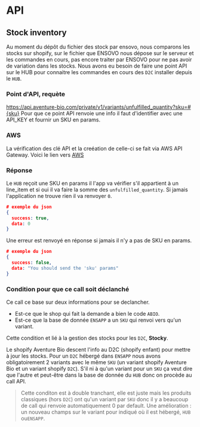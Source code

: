 # API

## Stock inventory

Au moment du dépôt du fichier des stock par ensovo, nous comparons les stocks sur shopify, sur le fichier que ENSOVO nous dépose sur le serveur et les commandes en cours, pas encore traiter par ENSOVO pour ne pas avoir de variation dans les stocks. Nous avons eu besoin de faire une point API sur le HUB pour connaitre les commandes en cours des `D2C` installer depuis le `HUB`.

### Point d'API, requète

https://api.aventure-bio.com/private/v1/variants/unfulfilled_quantity?sku=#{sku}
Pour que ce point API renvoie une info il faut d'identifier avec une API_KEY et fournir un SKU en params.

### AWS

La vérification des clé API et la creéation de celle-ci se fait via AWS API Gateway.
 Voici le lien vers [AWS](https://eu-west-3.console.aws.amazon.com/apigateway/main/apis?region=eu-west-3#)

### Réponse

Le `HUB` reçoit une SKU en params il l'app va vérifier s'il appartient à un line_item et si oui il va faire la somme des `unfulfilled_quantity`. Si jamais l'application ne trouve rien il va renvoyer `0`.

```json
# exemple du json
{
  success: true,
  data: 0
}
```
Une erreur est renvoyé en réponse si jamais il n'y a pas de SKU en params.

```json
# exemple du json
{
  success: false,
  data: "You should send the 'sku' params"
}
```

### Condition pour que ce call soit déclanché

Ce call ce base sur deux informations pour se declancher.
- Est-ce que le shop qui fait la demande a bien le code `ABIO`.
- Est-ce que la base de donnée `ENSAPP` a un `SKU` qui renvoi vers qu'un variant.

Cette condition et lié à la gestion des stocks pour les `D2C`, __Stocky__.

Le shopify Aventure Bio descent l'info au D2C (shopify enfant) pour mettre à jour les stocks.
Pour un `D2C` hébergé dans `ENSAPP` nous avons obligatoirement 2 variants avec le même `SKU` (un variant shopify Aventure Bio et un variant shopify `D2C`). S'il ni à qu'un variant pour un `SKU` ça veut dire que l'autre et peut-être dans la base de donnée du `HUB` donc on procède au call API.

>Cette conditon est à double tranchant, elle est juste mais les produits classiques (hors `D2C`) ont qu'un variant par `SKU` donc il y a beaucoup de call qui renvoie automatiquement 0 par default.
Une amélioration : un nouveau champs sur le variant pour indiqué où il est hébergé, `HUB` ou`ENSAPP`.
